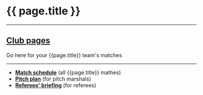 # {{ page.title }}

---

## [Club pages](entrants)

Go here for your {{page.title}} team's matches

---

* **[Match schedule](schedule)** (all {{page.title}} mathes)
* **[Pitch plan](pitches)** (for pitch marshals)
* **[Referees' briefing](referees)** (for referees)
